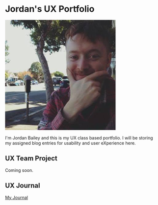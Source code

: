 # Jordan's UX Portfolio

![Me](./me.jpg)

I'm Jordan Bailey and this is my UX class based portfolio. I will be storing my assigned blog entries for usability and user eXperience here.

## UX Team Project

Coming soon.

## UX Journal

[My Journal](journal/)
